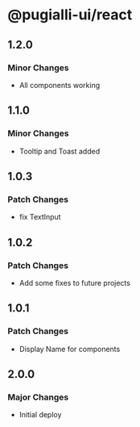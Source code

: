 # @pugialli-ui/react

## 1.2.0

### Minor Changes

- All components working

## 1.1.0

### Minor Changes

- Tooltip and Toast added

## 1.0.3

### Patch Changes

- fix TextInput

## 1.0.2

### Patch Changes

- Add some fixes to future projects

## 1.0.1

### Patch Changes

- Display Name for components

## 2.0.0

### Major Changes

- Initial deploy
